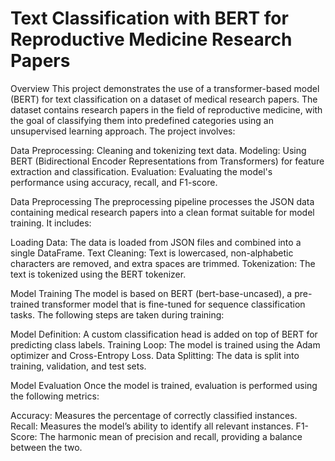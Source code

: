 # Text Classification with BERT for Reproductive Medicine Research Papers
Overview
This project demonstrates the use of a transformer-based model (BERT) for text classification on a dataset of medical research papers. The dataset contains research papers in the field of reproductive medicine, with the goal of classifying them into predefined categories using an unsupervised learning approach. The project involves:

Data Preprocessing: Cleaning and tokenizing text data.
Modeling: Using BERT (Bidirectional Encoder Representations from Transformers) for feature extraction and classification.
Evaluation: Evaluating the model's performance using accuracy, recall, and F1-score.

Data Preprocessing
The preprocessing pipeline processes the JSON data containing medical research papers into a clean format suitable for model training. It includes:

Loading Data: The data is loaded from JSON files and combined into a single DataFrame.
Text Cleaning: Text is lowercased, non-alphabetic characters are removed, and extra spaces are trimmed.
Tokenization: The text is tokenized using the BERT tokenizer.

Model Training
The model is based on BERT (bert-base-uncased), a pre-trained transformer model that is fine-tuned for sequence classification tasks. The following steps are taken during training:

Model Definition: A custom classification head is added on top of BERT for predicting class labels.
Training Loop: The model is trained using the Adam optimizer and Cross-Entropy Loss.
Data Splitting: The data is split into training, validation, and test sets.

Model Evaluation
Once the model is trained, evaluation is performed using the following metrics:

Accuracy: Measures the percentage of correctly classified instances.
Recall: Measures the model’s ability to identify all relevant instances.
F1-Score: The harmonic mean of precision and recall, providing a balance between the two.
